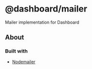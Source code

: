 # @dashboard/mailer
Mailer implementation for Dashboard

## About

### Built with
- [Nodemailer](https://www.npmjs.com/package/nodemailer)
